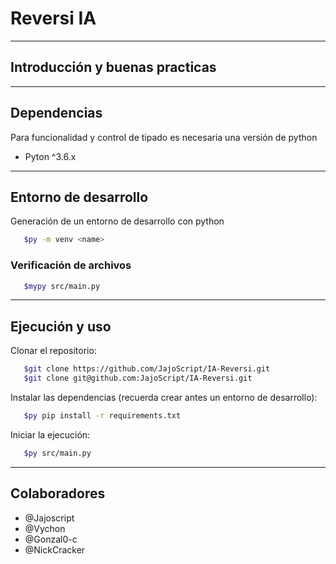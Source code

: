 # Reversi IA

---
## Introducción y buenas practicas

---
## Dependencias
Para funcionalidad y control de tipado es necesaria una versión de python 

*  Pyton ^3.6.x


---
## Entorno de desarrollo

Generación de un entorno de desarrollo con python
```bash
   $py -m venv <name>
```

### Verificación de archivos

```bash
   $mypy src/main.py
```


---
## Ejecución y uso

Clonar el repositorio:
```bash
   $git clone https://github.com/JajoScript/IA-Reversi.git
   $git clone git@github.com:JajoScript/IA-Reversi.git
```

Instalar las dependencias (recuerda crear antes un entorno de desarrollo):
```bash
   $py pip install -r requirements.txt
```

Iniciar la ejecución:
```bash
   $py src/main.py
```

---
## Colaboradores
*  @Jajoscript
*  @Vychon
*  @Gonzal0-c
*  @NickCracker
